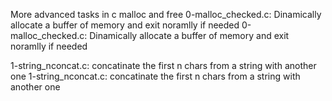 More advanced tasks in c malloc and free
0-malloc_checked.c: Dinamically allocate a buffer of memory and exit noramlly if needed
0-malloc_checked.c: Dinamically allocate a buffer of memory and exit noramlly if needed

1-string_nconcat.c: concatinate the first n chars from a string with another one
1-string_nconcat.c: concatinate the first n chars from a string with another one

